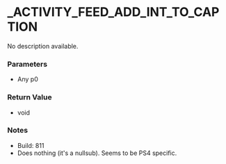 # _ACTIVITY_FEED_ADD_INT_TO_CAPTION

No description available.

### Parameters
* Any p0

### Return Value
* void

### Notes
* Build: 811
* Does nothing (it's a nullsub). Seems to be PS4 specific.

